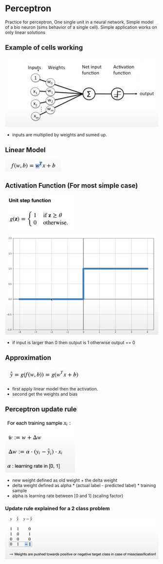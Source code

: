 # Perceptron
Practice for perceptron, One single unit in a neural network, Simple model of a bio neuron (sims behavior of a single cell). Simple application works on only linear solutions

## Example of cells working
![cell example of working](./readeMeImages/cellExample.png)
- inputs are multiplied by weights and sumed up.

## Linear Model
![linear model func](./readeMeImages/linearModel.png)

## Activation Function (For most simple case)
![unit step function](./readeMeImages/unitStepFunc.png)
![unit step graph](./readeMeImages/unitStepGraph.png)
- if input is larger than 0 then output is 1 otherwise output == 0

## Approximation
![approcimation](./readeMeImages/aproximation.png)
- first apply linear model then the activation.
- second get the weights and bias

## Perceptron update rule
![perceptron update rules](./readeMeImages/perceptronUpdateRule.png)
- new weight defined as old weight + the delta weight
- delta weight defined as alpha * (actual label - predicted label) * training sample
- alpha is learning rate between [0 and 1] (scaling factor)

### Update rule explained for a 2 class problem
![update rule explained](./readeMeImages/updateRuleExp.png)
